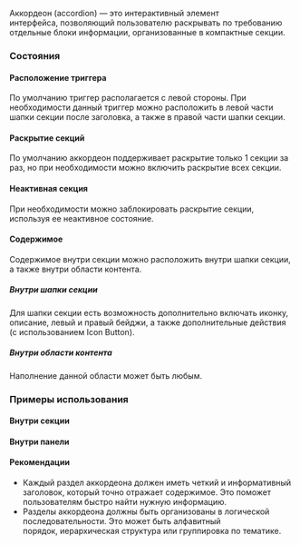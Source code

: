 Аккордеон (accordion) — это интерактивный элемент интерфейса, позволяющий пользователю раскрывать по требованию отдельные блоки информации, организованные в компактные секции.

<!-- example(accordion-overview) -->

### Состояния

#### Расположение триггера

По умолчанию триггер располагается с левой стороны. При необходимости данный триггер можно расположить в левой части шапки секции после заголовка, а также в правой части шапки секции.

<!-- example(accordion-states) -->

#### Раскрытие секций

По умолчанию аккордеон поддерживает раскрытие только 1 секции за раз, но при необходимости можно включить раскрытие всех секции.

<!-- example(accordion-sections) -->

#### Неактивная секция

При необходимости можно заблокировать раскрытие секции, используя ее неактивное состояние.

<!-- example(accordion-inactive-section) -->

#### Содержимое

Содержимое внутри секции можно расположить внутри шапки секции, а также внутри области контента.

##### Внутри шапки секции

Для шапки секции есть возможность дополнительно включать иконку, описание, левый и правый бейджи, а также дополнительные действия (с использованием Icon Button).

<!-- example(accordion-header) -->

##### Внутри области контента

Наполнение данной области может быть любым.

<!-- example(accordion-content) -->

### Примеры использования

#### Внутри секции

<!-- example(accordion-in-section) -->

#### Внутри панели

<!-- example(accordion-in-panel) -->

#### Рекомендации

-   Каждый раздел аккордеона должен иметь четкий и информативный заголовок, который точно отражает содержимое. Это поможет пользователям быстро найти нужную информацию.
-   Разделы аккордеона должны быть организованы в логической последовательности. Это может быть алфавитный порядок, иерархическая структура или группировка по тематике.
